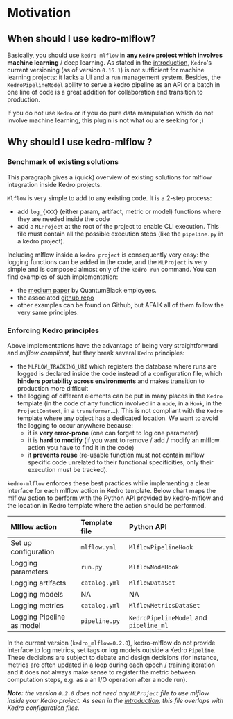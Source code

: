 # Motivation
## When should I use kedro-mlflow?
Basically, you should use ``kedro-mlflow`` in **any ``Kedro`` project which involves machine learning** / deep learning. As stated in the [introduction](./01_introduction.md), ``Kedro``'s current versioning (as of version ``0.16.1``) is not sufficient for machine learning projects: it lacks a UI and a ``run`` management system. Besides, the ``KedroPipelineModel`` ability to serve a kedro pipeline as an API or a batch in one line of code is a great addition for collaboration and transition to production.

If you do not use ``Kedro`` or if you do pure data manipulation which do not involve machine learning, this plugin is not what ou are seeking for ;)

## Why should I use kedro-mlflow ?
### Benchmark of existing solutions

This paragraph gives a (quick) overview of existing solutions for mlflow integration inside Kedro projects.

``Mlflow`` is very simple to add to any existing code. It is a 2-step process:
- add ``log_{XXX}`` (either param, artifact, metric or model) functions where they are needed inside the code
- add a ``MLProject`` at the root of the project to enable CLI execution. This file must contain all the possible execution steps (like the ``pipeline.py`` in a kedro project).

Including mlflow inside a ``kedro project`` is consequently very easy: the logging functions can be added in the code, and the ``MLProject`` is very simple and is composed almost only of the ``kedro run`` command. You can find examples of such implementation:
- the [medium paper](https://medium.com/quantumblack/deploying-and-versioning-data-pipelines-at-scale-942b1d81b5f5) by QuantumBlack employees.
- the associated [github repo](https://github.com/tgoldenberg/kedro-mlflow-example)
- other examples can be found on Github, but AFAIK all of them follow the very same principles.

### Enforcing Kedro principles

Above implementations have the advantage of being very straightforward and *mlflow compliant*, but they break several ``Kedro`` principles:
- the ``MLFLOW_TRACKING_URI`` which registers the database where runs are logged is declared inside the code instead of a configuration file, which **hinders portability across environments** and makes transition to production more difficult
- the logging of different elements can be put in many places in the ``Kedro`` template (in the code of any function involved in a ``node``, in a ``Hook``, in  the ``ProjectContext``, in a ``transformer``...). This is not compliant with the ``Kedro`` template where any object has a dedicated location. We want to avoid the logging to occur anywhere because:
    - it is **very error-prone** (one can forget to log one parameter)
    - it is **hard to modify** (if you want to remove / add / modify an mlflow action you have to find it in the code)
    - it **prevents reuse** (re-usable function must not contain mlflow specific code unrelated to their functional specificities, only their execution must be tracked).

``kedro-mlflow`` enforces these best practices while implementing a clear interface for each mlflow action in Kedro template. Below chart maps the mlflow action to perform with the Python API provided by kedro-mlflow and the location in Kedro template where the action should be performed.

|Mlflow action                |Template file           |Python API              |
|:----------------------------|:-----------------------|:-----------------------|
|Set up configuration         |``mlflow.yml``          |``MlflowPipelineHook``  |
|Logging parameters           |``run.py``              |``MlflowNodeHook``      |
|Logging artifacts            |``catalog.yml``         |``MlflowDataSet``       |
|Logging models               |NA                      |NA                      |
|Logging metrics              |``catalog.yml``         |``MlflowMetricsDataSet``|
|Logging Pipeline as model    |``pipeline.py``         |``KedroPipelineModel`` and ``pipeline_ml``|

In the current version (``kedro_mlflow=0.2.0``), kedro-mlflow do not provide interface to log metrics, set tags or log models outside a Kedro ``Pipeline``. These decisions are subject to debate and design decisions (for instance, metrics are often updated in a loop during each epoch / training iteration and it does not always make sense to register the metric between computation steps, e.g. as a an I/O operation after a node run).

_**Note:** the version ``0.2.0`` does not need any ``MLProject`` file to use mlflow inside your Kedro project. As seen in the [introduction](./01_introduction.md), this file overlaps with Kedro configuration files._
